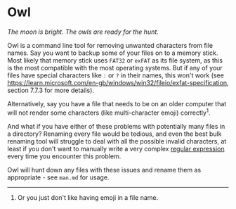 # Owl

*The moon is bright. The owls are ready for the hunt.*

Owl is a command line tool for removing unwanted characters from file names.
Say you want to backup some of your files on to a memory stick. Most likely 
that memory stick uses `FAT32` or `exFAT` as its file system, as this is the 
most compatible with the most operating systems. But if any of your files 
have special characters like `:` or `?` in their names, this won't work (see 
<https://learn.microsoft.com/en-gb/windows/win32/fileio/exfat-specification>, 
section 7.7.3 for more details).

Alternatively, say you have a file that needs to be on an older computer 
that will not render some characters (like multi-character emoji) 
correctly<sup>1</sup>.

And what if you have either of these problems with potentially many files in 
a directory? Renaming every file would be tedious, and even the best bulk 
renaming tool will struggle to deal with all the possible invalid 
characters, at least if you don't want to manually write a very complex 
[regular expression](https://en.wikipedia.org/wiki/Regular_expression) every 
time you encounter this problem.

Owl will hunt down any files with these issues and rename them as 
appropriate - see `man.md` for usage.


---

1. Or you just don't like having emoji in a file name.
